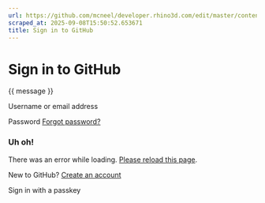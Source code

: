 ```yaml
---
url: https://github.com/mcneel/developer.rhino3d.com/edit/master/content/en/videos/_index.md
scraped_at: 2025-09-08T15:50:52.653671
title: Sign in to GitHub
---
```


# Sign in to GitHub

{{ message }}

Username or email address

Password  [Forgot password?](/password_reset)

###  Uh oh!

There was an error while loading. [Please reload this page]().

New to GitHub? [Create an
account](/signup?return_to=https%3A%2F%2Fgithub.com%2Fmcneel%2Fdeveloper.rhino3d.com%2Fedit%2Fmaster%2Fcontent%2Fen%2Fvideos%2F_index.md&source=login)

Sign in with a passkey

